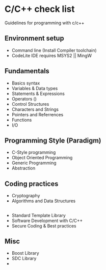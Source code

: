 # C/C++ check list
Guidelines for programming with c/c++

## Environment setup
- Command line (Install Compiler toolchain)
- CodeLite IDE requires MSYS2 || MingW

## Fundamentals
- Basics syntax
- Variables & Data types
- Statements & Expressions
- Operators ()
- Control Structures
- Characters and Strings
- Pointers and Referrences
- Functions
- I/O

## Programming Style (Paradigm)
- C-Style programming
- Object Oriented Programming
- Generic Programming
- Abstraction

## Coding practices
- Cryptography
- Algorithms and Data Structures

## 
- Standard Template Library
- Software Development with C/C++
- Secure Coding & Best practices

## Misc
- Boost Library
- SDC Library
- 


